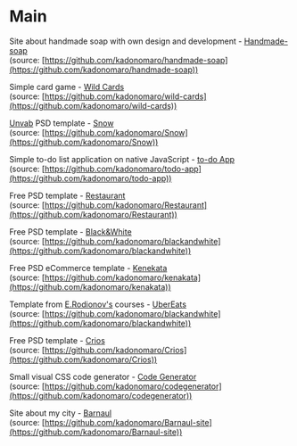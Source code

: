 # Main
Site about handmade soap with own design and development - [Handmade-soap](https://handmade-soap.ru/)  
(source: [https://github.com/kadonomaro/handmade-soap](https://github.com/kadonomaro/handmade-soap))

Simple card game - [Wild Cards](https://kadonomaro.github.io/wild-cards/)  
(source: [https://github.com/kadonomaro/wild-cards](https://github.com/kadonomaro/wild-cards))

[Unvab](http://unvab.com/#home) PSD template - [Snow](https://kadonomaro.github.io/Snow/)  
(source: [https://github.com/kadonomaro/Snow](https://github.com/kadonomaro/Snow))

Simple to-do list application on native JavaScript - [to-do App](https://kadonomaro.github.io/todo-app/)  
(source: [https://github.com/kadonomaro/todo-app](https://github.com/kadonomaro/todo-app))

Free PSD template - [Restaurant](https://kadonomaro.github.io/Restaurant/)  
(source: [https://github.com/kadonomaro/Restaurant](https://github.com/kadonomaro/Restaurant))

Free PSD template - [Black&White](https://kadonomaro.github.io/blackandwhite/)  
(source: [https://github.com/kadonomaro/blackandwhite](https://github.com/kadonomaro/blackandwhite))

Free PSD eCommerce template - [Kenekata](https://kadonomaro.github.io/kenakata/)  
(source: [https://github.com/kadonomaro/kenakata](https://github.com/kadonomaro/kenakata))

Template from [E.Rodionov's](https://erodionov.ru/) courses - [UberEats](https://kadonomaro.github.io/uberats-demo-frontend/)  
(source: [https://github.com/kadonomaro/blackandwhite](https://github.com/kadonomaro/blackandwhite))

Free PSD template - [Crios](https://kadonomaro.github.io/Crios/)  
(source: [https://github.com/kadonomaro/Crios](https://github.com/kadonomaro/Crios))

Small visual CSS code generator - [Code Generator](https://kadonomaro.github.io/codegenerator/)  
(source: [https://github.com/kadonomaro/codegenerator](https://github.com/kadonomaro/codegenerator))

Site about my city - [Barnaul](https://kadonomaro.github.io/Barnaul-site/)  
(source: [https://github.com/kadonomaro/Barnaul-site](https://github.com/kadonomaro/Barnaul-site))
